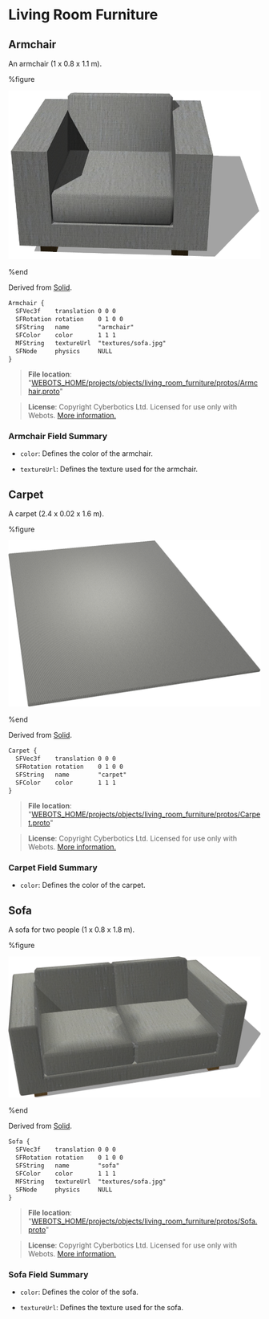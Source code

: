 # Living Room Furniture

## Armchair

An armchair (1 x 0.8 x 1.1 m).

%figure

![Armchair](images/objects/living_room_furniture/Armchair/model.png)

%end

Derived from [Solid](../reference/solid.md).

```
Armchair {
  SFVec3f    translation 0 0 0
  SFRotation rotation    0 1 0 0
  SFString   name        "armchair"
  SFColor    color       1 1 1
  MFString   textureUrl  "textures/sofa.jpg"
  SFNode     physics     NULL
}
```

> **File location**: "[WEBOTS\_HOME/projects/objects/living_room_furniture/protos/Armchair.proto](https://github.com/omichel/webots/tree/master/projects/objects/living_room_furniture/protos/Armchair.proto)"

> **License**: Copyright Cyberbotics Ltd. Licensed for use only with Webots.
[More information.](https://cyberbotics.com/webots_assets_license)

### Armchair Field Summary

- `color`: Defines the color of the armchair.

- `textureUrl`: Defines the texture used for the armchair.

## Carpet

A carpet (2.4 x 0.02 x 1.6 m).

%figure

![Carpet](images/objects/living_room_furniture/Carpet/model.png)

%end

Derived from [Solid](../reference/solid.md).

```
Carpet {
  SFVec3f    translation 0 0 0
  SFRotation rotation    0 1 0 0
  SFString   name        "carpet"
  SFColor    color       1 1 1
}
```

> **File location**: "[WEBOTS\_HOME/projects/objects/living_room_furniture/protos/Carpet.proto](https://github.com/omichel/webots/tree/master/projects/objects/living_room_furniture/protos/Carpet.proto)"

> **License**: Copyright Cyberbotics Ltd. Licensed for use only with Webots.
[More information.](https://cyberbotics.com/webots_assets_license)

### Carpet Field Summary

- `color`: Defines the color of the carpet.

## Sofa

A sofa for two people (1 x 0.8 x 1.8 m).

%figure

![Sofa](images/objects/living_room_furniture/Sofa/model.png)

%end

Derived from [Solid](../reference/solid.md).

```
Sofa {
  SFVec3f    translation 0 0 0
  SFRotation rotation    0 1 0 0
  SFString   name        "sofa"
  SFColor    color       1 1 1
  MFString   textureUrl  "textures/sofa.jpg"
  SFNode     physics     NULL
}
```

> **File location**: "[WEBOTS\_HOME/projects/objects/living_room_furniture/protos/Sofa.proto](https://github.com/omichel/webots/tree/master/projects/objects/living_room_furniture/protos/Sofa.proto)"

> **License**: Copyright Cyberbotics Ltd. Licensed for use only with Webots.
[More information.](https://cyberbotics.com/webots_assets_license)

### Sofa Field Summary

- `color`: Defines the color of the sofa.

- `textureUrl`: Defines the texture used for the sofa.

